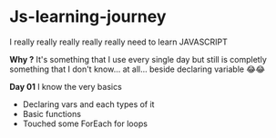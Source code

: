 # Js-learning-journey

I really really really really really need to learn JAVASCRIPT

**Why ?**
It's something that I use every single day but still is completly something that I don't know... at all... beside declaring variable 😂😂

**Day 01**
I know the very basics

- Declaring vars and each types of it
- Basic functions
- Touched some ForEach for loops
